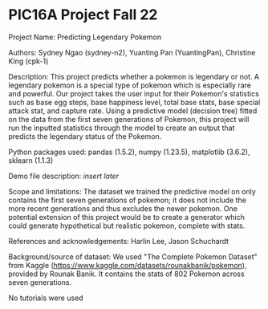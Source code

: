 # PIC16A Project Fall 22

Project Name: Predicting Legendary Pokemon

Authors: Sydney Ngao (sydney-n2), Yuanting Pan (YuantingPan), Christine King (cpk-1) 

Description: This project predicts whether a pokemon is legendary or not. A legendary pokemon is a special type of pokemon which is especially rare and powerful. Our project takes the user input for their Pokemon's statistics such as base egg steps, base happiness level, total base stats, base special attack stat, and capture rate. Using a predictive model (decision tree) fitted on the data from the first seven generations of Pokemon, this project will run the inputted statistics through the model to create an output that predicts the legendary status of the Pokemon.

Python packages used: pandas (1.5.2), numpy (1.23.5), matplotlib (3.6.2), sklearn (1.1.3)

Demo file description: *insert later* 

Scope and limitations: The dataset we trained the predictive model on only contains the first seven generations of pokemon; it does not include the more recent generations and thus excludes the newer pokemon. One potential extension of this project would be to create a generator which could generate hypothetical but realistic pokemon, complete with stats. 

References and acknowledgements: Harlin Lee, Jason Schuchardt

Background/source of dataset: We used "The Complete Pokemon Dataset" from Kaggle (https://www.kaggle.com/datasets/rounakbanik/pokemon), provided by Rounak Banik. It contains the stats of 802 Pokemon across seven generations.

No tutorials were used 
